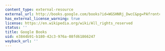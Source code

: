 ```yaml
---
content_type: external-resource
external_url: http://books.google.com/books?id=WGSHNRj_DwcC&pg=PAfrontcover
has_external_license_warning: true
license: https://en.wikipedia.org/wiki/All_rights_reserved
status: ''
title: Google Books
uid: e3844b91-b180-42c3-976a-08fd61866247
wayback_url: ''
---
```

